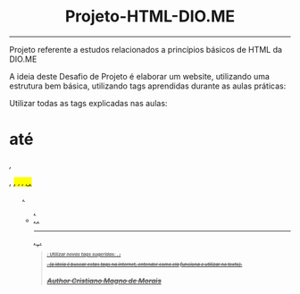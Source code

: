 <h1 align="center"> Projeto-HTML-DIO.ME </h1>
<hr>
<p>Projeto referente a estudos relacionados a princípios básicos de HTML da DIO.ME</p>


<p>
A ideia deste Desafio de Projeto é elaborar um website, utilizando uma estrutura bem básica, utilizando tags aprendidas durante as aulas práticas: </p>
 
<p>Utilizar todas as tags explicadas nas aulas: <h1> até <h6>, <p>, <mark>, <small>, <i>, <u>, <strong>, <ol>, <ul>, <li>, <a>, <hr>, <sub>, <sup>, <blockquote>;
Utilizar novas tags sugeridas: <font>, <del>, <p>, <abbr> (a ideia é buscar estas tags na internet, entender como ela funciona e utilizar no texto).</p>

<h2>Author Cristiano Magno de Morais</h2>